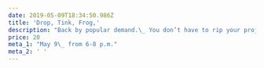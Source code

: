```yaml
---
date: 2019-05-09T18:34:50.986Z
title: 'Drop, Tink, Frog,'
description: "Back by popular demand.\_ You don’t have to rip your project out once you know how to fix those little mistakes."
price: 20
meta_1: "May 9\_ from 6-8 p.m."
meta_2: ' '
---
```


